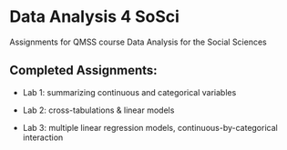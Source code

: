 # Data Analysis 4 SoSci

Assignments for QMSS course Data Analysis for the Social Sciences

## Completed Assignments:

-   Lab 1: summarizing continuous and categorical variables

-   Lab 2: cross-tabulations & linear models

-   Lab 3: multiple linear regression models, continuous-by-categorical interaction

